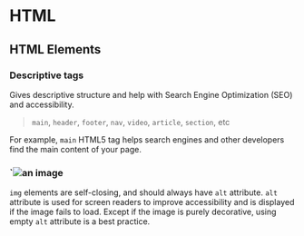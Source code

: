 # HTML

## HTML Elements

### Descriptive tags

Gives descriptive structure and help with Search Engine Optimization (SEO) and accessibility.

> `main`, `header`, `footer`, `nav`, `video`, `article`, `section`, etc

For example, `main` HTML5 tag helps search engines and other developers find the main content of your page.

### `<img src="#" alt="an image">

`img` elements are self-closing, and should always have `alt` attribute. `alt` attribute is used for screen readers to improve accessibility and is displayed if the image fails to load. Except if the image is purely decorative, using empty `alt` attribute is a best practice.